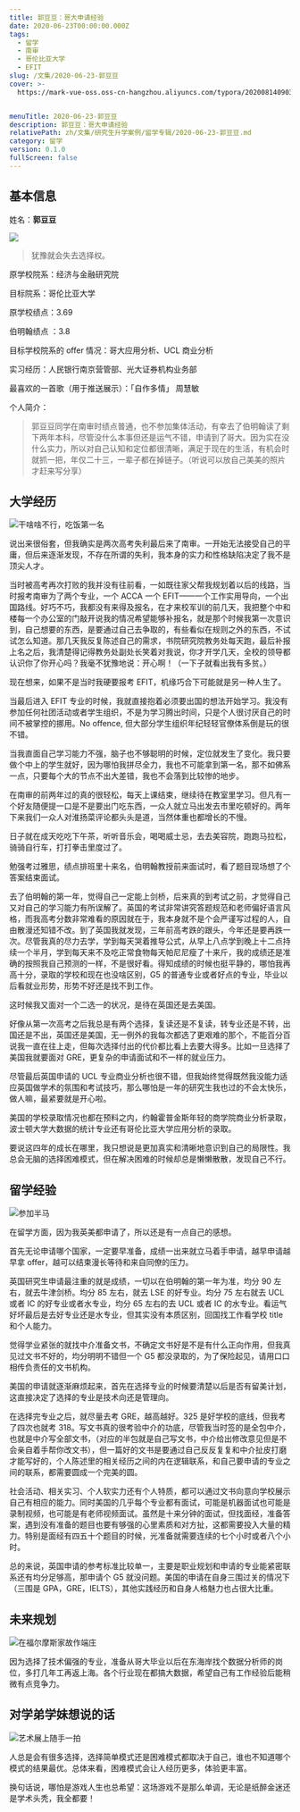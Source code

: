 ```yaml
---
title: 郭豆豆：哥大申请经验
date: 2020-06-23T00:00:00.000Z
tags:
  - 留学
  - 南审
  - 哥伦比亚大学
  - EFIT
slug: /文集/2020-06-23-郭豆豆
cover: >-
  https://mark-vue-oss.oss-cn-hangzhou.aliyuncs.com/typora/20200814090323.jpg?x-oss-process=style/cover-compress


menuTitle: 2020-06-23-郭豆豆
description: 郭豆豆：哥大申请经验
relativePath: zh/文集/研究生升学案例/留学专辑/2020-06-23-郭豆豆.md
category: 留学
version: 0.1.0
fullScreen: false
---
```


## 基本信息

姓名：**郭豆豆**

![](https://mark-vue-oss.oss-cn-hangzhou.aliyuncs.com/typora/每天穿成度假去实习.jpg)

> 犹豫就会失去选择权。

原学校院系：经济与金融研究院

目标院系：哥伦比亚大学

原学校绩点：3.69

伯明翰绩点 ：3.8

目标学校院系的 offer 情况：哥大应用分析、UCL 商业分析

实习经历：人民银行南京营管部、光大证券机构业务部

最喜欢的一首歌（用于推送展示）：「自作多情」 周慧敏

个人简介：

> 郭豆豆同学在南审时绩点普通，也不参加集体活动，有幸去了伯明翰读了剩下两年本科，尽管没什么本事但还是运气不错，申请到了哥大。因为实在没什么实力，所以对自己认知和定位都很清晰，满足于现在的生活，有机会时就抓一把，年仅二十三，一辈子都在掉链子。（听说可以放自己美美的照片才赶来写分享）

<!-- more -->

## 大学经历

![干啥啥不行，吃饭第一名](https://mark-vue-oss.oss-cn-hangzhou.aliyuncs.com/typora/干啥啥不行-吃饭第一名.jpg)

说出来很俗套，但我确实是两次高考失利最后来了南审。一开始无法接受自己的平庸，但后来逐渐发现，不存在所谓的失利，我本身的实力和性格缺陷决定了我不是顶尖人才。

当时被高考再次打败的我并没有往前看，一如既往家父帮我规划着以后的线路，当时报考南审为了两个专业，一个 ACCA 一个 EFIT——一个工作实用导向，一个出国路线。好巧不巧，我都没有来得及报名，在才来校军训的前几天，我把整个中和楼每一个办公室的门敲开说我的情况希望能够补报名，就是那个时候我第一次意识到，自己想要的东西，是要通过自己去争取的，有些看似在规则之外的东西，不试试怎么知道。那几天我反复陈述自己的需求，书院研究院教务处每天跑，最后补报上名之后，我清楚得记得教务处副处长笑着对我说，你才开学几天，全校的领导都认识你了你开心吗？我毫不犹豫地说：开心啊！（一下子就看出我有多贫。）

现在想来，如果不是当时我硬要报考 EFIT，机缘巧合下可能就是另一种人生了。

当最后进入 EFIT 专业的时候，我就直接抱着必须要出国的想法开始学习。我没有参加任何社团活动或者学生组织，不是为学习腾出时间，只是个人很讨厌自己的时间不被掌控的挪用。No offence, 但大部分学生组织年纪轻轻官僚体系倒是玩的很不错。

当我直面自己学习能力不强，脑子也不够聪明的时候，定位就发生了变化。我只要做个中上的学生就好，因为哪怕我拼尽全力，我也不可能拿到第一名，那不如佛系一点，只要每个大的节点不出大差错，我也不会落到比较惨的地步。

在南审的前两年过的真的很轻松，每天上课结束，继续待在教室里学习。但凡有一个好友随便提一口是不是要出门吃东西，一众人就立马出发去市里吃顿好的。两年下来我们一众人对淮扬菜评论都头头是道，当然体重也都增长的不慢。

日子就在成天吃吃下午茶，听听音乐会，喝喝威士忌，去去美容院，跑跑马拉松，骑骑自行车，打打拳击里度过了。

勉强考过雅思，绩点排班里十来名，伯明翰教授前来面试时，看了题目现场想了个答案结束面试。

去了伯明翰的第一年，觉得自己一定能上剑桥，后来真的到考试之前，才觉得自己又对自己的学习能力有所误解了。英国的考试非常讲究答题规范和老师偏好语言风格，而我高考分数非常难看的原因就在于，我本身就不是个会严谨写过程的人，自由散漫还知错不改。到了英国我就发现，三年前高考跌的跟头，今年还是要再跌一次。尽管我真的尽力去学，学到每天哭着推导公式，从早上八点学到晚上十二点持续一个半月，学到每天来不及吃正常食物每天帕尼尼瘦了十来斤，我的成绩还是准确的按照我自己预测的一样，不是很好看。得知成绩的时候也挺平静的，哪怕我再高十分，录取的学校和现在也没啥区别，G5 的普通专业或者好点的专业，毕业以后看就业形势，形势不好还是找不到工作。

这时候我又面对一个二选一的状况，是待在英国还是去美国。

好像从第一次高考之后我总是有两个选择，复读还是不复读，转专业还是不转，出国还是不出，英国还是美国，无一例外的我每次都选了更艰难的那个，不能百分百说我一直在往上走，但每次选择付出的代价都比看上去要大得多。比如一旦选择了美国我就要面对 GRE，更复杂的申请面试和不一样的就业压力。

尽管最后英国申请的 UCL 专业商业分析也很不错，但我始终觉得既然我没能力适应英国做学术的氛围和考试技巧，那么哪怕是一年的研究生我也过的不会太快乐，做人嘛，最紧要就是开心啦。

美国的学校录取情况也都在预料之内，约翰霍普金斯年轻的商学院商业分析录取，波士顿大学大数据的统计专业还有哥伦比亚大学应用分析的录取。

要说这四年的成长在哪里，我只想说是更加真实和清晰地意识到自己的局限性。我总会无脑的选择困难模式，但在解决困难的时候却总是懒懒散散，发现自己不行。

## 留学经验

![参加半马](https://mark-vue-oss.oss-cn-hangzhou.aliyuncs.com/typora/参加半马.jpg)

在留学方面，因为我英美都申请了，所以还是有一点自己的感想。

首先无论申请哪个国家，一定要早准备，成绩一出来就立马着手申请，越早申请越早拿 offer，越可以结束漫长等待和来自同僚的压力。

英国研究生申请最注重的就是成绩，一切以在伯明翰的第一年为准，均分 90 左右，就去牛津剑桥。均分 85 左右，就去 LSE 的好专业。均分 75 左右就去 UCL 或者 IC 的好专业或者水专业，均分 65 左右的去 UCL 或者 IC 的水专业。看运气好坏最后是去好专业还是水专业，但其实没有本质区别，回国找工作看学校 title 和个人能力。

觉得学业紧张的就找中介准备文书，不确定文书好是不是有什么正向作用，但我真见过文书不好的，均分明明不错但一个 G5 都没录取的，为了保险起见，请用口口相传负责任的文书机构。

美国的申请就逐渐麻烦起来，首先在选择专业的时候要清楚以后是否有留美计划，这直接决定了选择的专业是技术向还是管理向。

在选择完专业之后，就尽量去考 GRE，越高越好。325 是好学校的底线，但我考了四次也就考 318。写文书真的很考验中介的功底，尽管我当时签的是全包中介，也就是中介写全部文书，（对应的半包就是自己写文书，中介给出修改意见但是不会亲自着手帮你改文书），但一篇好的文书是要通过自己反反复复和中介扯皮打磨才能写好的，个人陈述里的相关经历之间的内在逻辑联系，和自己要申请的专业之间的联系，都需要圆成一个完美的圆。

社会活动、相关实习、个人软实力还有个人特质，都可以通过文书向意向学校展示自己有相应的能力。同时美国的几乎每个专业都有面试，可能是机器面试也可能是录制视频，也可能是有老师视频面试。虽然是十来分钟的面试，但找面经，准备答案，遇到没有准备的题目也要有够强的心里素质和对方扯，这都需要投入大量的精力。特别是面经有四五十个题目的时候，光准备就需要连续的七个小时或者八个小时。

总的来说，英国申请的参考标准比较单一，主要是职业规划和申请的专业能紧密联系还有均分足够高，那申请个 G5 就没问题。美国的申请在自身三围过关的情况下（三围是 GPA，GRE，IELTS），其他实践经历和自身人格魅力也占很大比重。

## 未来规划

![在福尔摩斯家故作端庄](https://mark-vue-oss.oss-cn-hangzhou.aliyuncs.com/typora/在福尔摩斯家故作端庄.jpg)

因为选择了技术偏强的专业，准备从哥大毕业以后在东海岸找个数据分析师的岗位，多打几年工再返上海。各个行业现在都搞大数据，希望自己有工作经验后能稍微有点竞争力。

## 对学弟学妹想说的话

![艺术展上随手一拍](https://mark-vue-oss.oss-cn-hangzhou.aliyuncs.com/typora/艺术展上随手一拍.jpg)

人总是会有很多选择，选择简单模式还是困难模式都取决于自己，谁也不知道哪个模式的结果最优。总体来看，困难模式会让人经历更多，体验更丰富。

换句话说，哪怕是游戏人生也总希望：这场游戏不是那么单调，无论是纸醉金迷还是学术头秃，我全都要！
